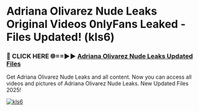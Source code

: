 # Adriana Olivarez Nude Leaks Original Videos 0nlyFans Leaked - Files Updated! (kls6)

<h3>🔴 CLICK HERE 🌐==►► <a href="https://tinyurl.com/4mcuefdz" rel="nofollow">Adriana Olivarez Nude Leaks Updated Files</a></h3>

Get Adriana Olivarez Nude Leaks and all content. Now you can access all videos and pictures of Adriana Olivarez Nude Leaks. New Updated Files 2025!

[![kls6](https://i.imgur.com/StAQSOY.gif)](https://tinyurl.com/4mcuefdz)
